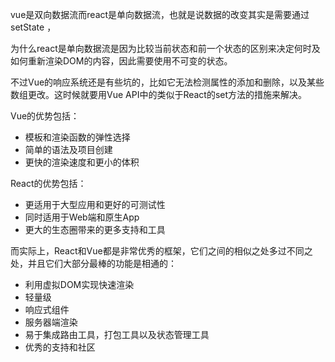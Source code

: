 vue是双向数据流而react是单向数据流，也就是说数据的改变其实是需要通过setState ，

为什么react是单向数据流是因为比较当前状态和前一个状态的区别来决定何时及如何重新渲染DOM的内容，因此需要使用不可变的状态。

不过Vue的响应系统还是有些坑的，比如它无法检测属性的添加和删除，以及某些数组更改。这时候就要用Vue API中的类似于React的set方法的措施来解决。

Vue的优势包括：

- 模板和渲染函数的弹性选择
- 简单的语法及项目创建
- 更快的渲染速度和更小的体积

React的优势包括：

- 更适用于大型应用和更好的可测试性
- 同时适用于Web端和原生App
- 更大的生态圈带来的更多支持和工具

而实际上，React和Vue都是非常优秀的框架，它们之间的相似之处多过不同之处，并且它们大部分最棒的功能是相通的：

- 利用虚拟DOM实现快速渲染
- 轻量级
- 响应式组件
- 服务器端渲染
- 易于集成路由工具，打包工具以及状态管理工具
- 优秀的支持和社区